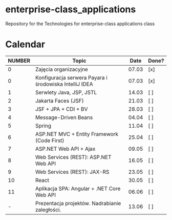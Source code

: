 # enterprise-class_applications
Repository for the Technologies for enterprise-class applications class

# Calendar

| NUMBER | Topic                                             | Date  |Done?|
|--------|--------------------------------------------------|-------|-----|
| 0      | Zajęcia organizacyjne                           | 07.03 | [x] |
| 0     | Konfiguracja serwera Payara i środowiska IntelliJ IDEA | 07.03 | [x] |
| 1      | Serwlety Java, JSP, JSTL                        | 14.03 | [ ]  |
| 2      | Jakarta Faces (JSF)                             | 21.03 | [ ]  |
| 3      | JSF + JPA + CDI + BV                            | 28.03 | [ ]  |
| 4      | Message-Driven Beans                            | 04.04 | [ ]  |
| 5      | Spring                                         | 11.04 | [ ]  |
| 6      | ASP.NET MVC + Entity Framework (Code First)    | 25.04 | [ ]  |
| 7      | ASP.NET Web API + Ajax                         | 09.05 | [ ]  |
| 8      | Web Services (REST): ASP.NET Web API           | 16.05 | [ ]  |
| 9      | Web Services (REST): JAX-RS                    | 23.05 | [ ]  |
| 10     | React                                          | 30.05 | [ ]  |
| 11     | Aplikacja SPA: Angular + .NET Core Web API     | 06.06 | [ ]  |
| -      | Prezentacja projektów. Nadrabianie zaległości. | 13.06 | [ ]  |

